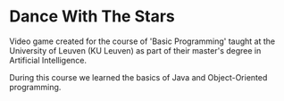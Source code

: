 # Dance With The Stars

Video game created for the course of 'Basic Programming' taught at the University of Leuven (KU Leuven) as part of their master's degree in Artificial Intelligence.

During this course we learned the basics of Java and Object-Oriented programming.
